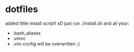 # dotfiles

added little install script! xD
just run ./install.sh
and all your:
- .bash_aliases
- .vimrc
- .vim
config will be overwritten ;)

